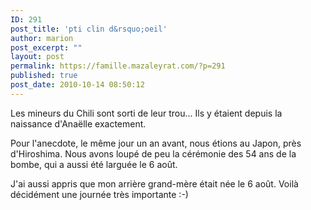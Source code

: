 ```yaml
---
ID: 291
post_title: 'pti clin d&rsquo;oeil'
author: marion
post_excerpt: ""
layout: post
permalink: https://famille.mazaleyrat.com/?p=291
published: true
post_date: 2010-10-14 08:50:12
---
```

Les mineurs du Chili sont sorti de leur trou... Ils y étaient depuis la naissance d'Anaëlle exactement.

Pour l'anecdote, le même jour un an avant, nous étions au Japon, près d'Hiroshima. Nous avons loupé de peu la cérémonie des 54 ans de la bombe, qui a aussi été larguée le 6 août.

J'ai aussi appris que mon arrière grand-mère était née le 6 août. Voilà décidément une journée très importante :-)